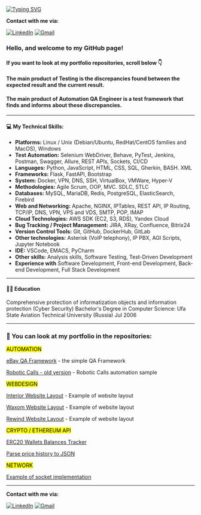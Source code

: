 [![Typing SVG](https://readme-typing-svg.demolab.com?font=Fira+Code&duration=1500&pause=500&color=E91202&multiline=true&random=false&width=435&height=105&lines=Sergei+Riabov;Python+Developer;Automation+QA+Engineer;Los+Angeles%2C+California%2C+USA)](https://git.io/typing-svg)

**Contact with me via:**

[![LinkedIn](https://img.shields.io/badge/-LinkedIn-090909?style=for-the-badge&logo=LinkedIn&logoColor=blue)](https://www.linkedin.com/in/sergei-riabov)
[![Gmail](https://img.shields.io/badge/-Email-090909?style=for-the-badge&logo=Gmail&logoColor=rd)](mailto:sergei.riabov.us@gmail.com)

### Hello, and welcome to my GitHub page!

#### If you want to look at my portfolio repositories, scroll below :point_down:

#### The main product of Testing is the discrepancies found between the expected result and the current result.

#### The main product of Automation QA Engineer is a test framework that finds and informs about these discrepancies.

---

#### :computer: My Technical Skills:

- **Platforms:** Linux / Unix (Debian/Ubuntu, RedHat/CentOS families and MacOS), Windows
- **Test Automation:** Selenium WebDriver, Behave, PyTest, Jenkins, Postman, Swagger, Allure, REST APIs, Sockets, CI/CD
- **Languages:** Python, JavaScript, HTML, CSS, SQL, Gherkin, BASH. XML
- **Frameworks:** Flask, FastAPI, Bootstrap
- **System:** Docker, VPN, DNS, SSH, VirtualBox, VMWare, Hyper-V
- **Methodologies:** Agile Scrum, OOP, MVC. SDLC, STLC
- **Databases:** MySQL, MariaDB, Redis, PostgreSQL, ElasticSearch, Firebird
- **Web and Networking:** Apache, NGINX, IPTables, REST API, IP Routing, TCP/IP, DNS, VPN, VPS and VDS, SMTP, POP, IMAP
- **Cloud Technologies:** AWS SDK (EC2, S3, RDS), Yandex Cloud
- **Bug Tracking / Project Management:** JIRA, XRay, Confluence, Bitrix24
- **Version Control Tools:** Git, GitHub, DockerHub, GitLab
- **Other technologies:** Asterisk (VoIP telephony), IP PBX, AGI Scripts, Jupyter Notebook
- **IDE:** VSCode, EMACS, PyCharm
- **Other skills:** Analysis skills, Software Testing, Test-Driven Development
- **Experience with** Software Development, Front-end Development, Back-end Development, Full Stack Development

---

#### :man_student: Education

Comprehensive protection of informatization objects and information protection (Cyber Security)
Bachelor's Degree in Computer Science: Ufa State Aviation Technical University (Russia)
Jul 2006

---

### :briefcase: You can look at my portfolio in the repositories:

<mark>AUTOMATION</mark>

[eBay QA Framework](https://github.com/alfatetan/qa_automation_sample_ebay) - the simple QA Framework

[Robotic Calls - old version](https://github.com/alfatetan/robotron) - Robotic Calls automation sample

<mark>WEBDESIGN</mark>

[Interior Website Layout](https://github.com/alfatetan/html_css_layout_ex_interior) - Example of website layout

[Waxom Website Layout](https://github.com/alfatetan/html_css_layout_ex_waxom) - Example of website layout

[Rewind Website Layout](https://github.com/alfatetan/html_css_layout_ex_rewind) - Example of website layout

<mark>CRYPTO / ETHEREUM API</mark>

[ERC20 Wallets Balances Tracker](https://github.com/alfatetan/erc20_wallets_tracker)

[Parse price history to JSON](https://github.com/alfatetan/get_token_prices_to_json)

<mark>NETWORK</mark>

[Example of socket implementation](https://github.com/alfatetan/sockets_simple)

---

**Contact with me via:**

[![LinkedIn](https://img.shields.io/badge/-LinkedIn-090909?style=for-the-badge&logo=LinkedIn&logoColor=blue)](https://www.linkedin.com/in/sergei-riabov)
[![Gmail](https://img.shields.io/badge/-Email-090909?style=for-the-badge&logo=Gmail&logoColor=rd)](mailto:sergei.riabov.us@gmail.com)

<!--
**alfatetan/Alfatetan** is a ✨ _special_ ✨ repository because its `README.md` (this file) appears on your GitHub profile.

Here are some ideas to get you started:

- 🔭 I’m currently working on ...
- 🌱 I’m currently learning ...
- 👯 I’m looking to collaborate on ...
- 🤔 I’m looking for help with ...
- 💬 Ask me about ...
- 📫 How to reach me: ...
- 😄 Pronouns: ...
- ⚡ Fun fact: ...
-->
